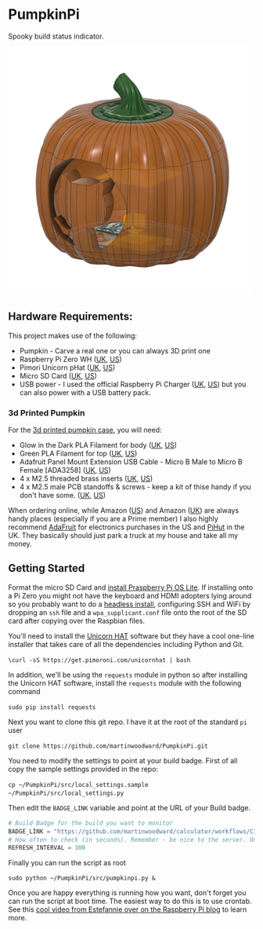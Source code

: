 # PumpkinPi
Spooky build status indicator.

<img src="images/pumpkinpi-render-top.png" alt="Pumpkin Pi" width="640" border="0" />

## Hardware Requirements:
This project makes use of the following:
 - Pumpkin - Carve a real one or you can always 3D print one
 - Raspberry Pi Zero WH  ([UK](https://amzn.to/33rmXEc), [US](https://amzn.to/3lcQLul))
 - Pimori Unicorn pHat  ([UK](https://amzn.to/3l8rPnR), [US](https://amzn.to/30wEWaG))
 - Micro SD Card  ([UK](https://amzn.to/2SoRagP), [US](https://amzn.to/2GeMWWT))
 - USB power - I used the official Raspberry Pi Charger ([UK](https://amzn.to/33qvreN), [US](https://amzn.to/36yKkh4)) but you can also power with a USB battery pack.

 ### 3d Printed Pumpkin
 For the [3d printed pumpkin case](stl/), you will need:
  - Glow in the Dark PLA Filament for body  ([UK](https://amzn.to/2SmQzwj), [US]())
  - Green PLA Filament for top  ([UK](https://amzn.to/2GeMlo7), [US](https://amzn.to/30vuAHX))
  - Adafruit Panel Mount Extension USB Cable - Micro B Male to Micro B Female [ADA3258] ([UK](https://amzn.to/3irYgf9), [US](https://amzn.to/34pR51V))
  - 4 x M2.5 threaded brass inserts ([UK](https://amzn.to/3ixudCK), [US](https://amzn.to/33rnYw0))
  - 4 x M2.5 male PCB standoffs & screws - keep a kit of thise handy if you don't have some. ([UK](https://amzn.to/3cYGkYE), [US](https://amzn.to/3l8VDk8))

When ordering online, while Amazon ([US](https://amzn.to/2CUGild)) and Amazon ([UK](https://amzn.to/2PbHDtz)) are always handy places (especially if you are a Prime member) I also highly recommend [AdaFruit](https://www.adafruit.com/) for electronics purchases in the US and [PiHut](https://thepihut.com/) in the UK. They basically should just park a truck at my house and take all my money.

## Getting Started

Format the micro SD Card and [install Praspberry Pi OS Lite](https://www.raspberrypi.org/downloads/raspberry-pi-os/). If installing onto a Pi Zero you might not have the keyboard and HDMI adopters lying around so you probably want to do a [headless install](https://www.raspberrypi.org/documentation/configuration/wireless/headless.md), configuring SSH and WiFi by dropping an `ssh` file and a `wpa_supplicant.conf` file onto the root of the SD card after copying over the Raspbian files.

You'll need to install the [Unicorn HAT](https://github.com/pimoroni/unicorn-hat) software but they have a cool one-line installer that takes care of all the dependencies including Python and Git.

``\curl -sS https://get.pimoroni.com/unicornhat | bash``

In addition, we'll be using the ``requests`` module in python so after installing the Unicorn HAT software, install the ``requests`` module with the following command

``sudo pip install requests``

Next you want to clone this git repo. I have it at the root of the standard ``pi`` user

``git clone https://github.com/martinwoodward/PumpkinPi.git``

You need to modify the settings to point at your build badge. First of all copy the sample settings provided in the repo:

``cp ~/PumpkinPi/src/local_settings.sample ~/PumpkinPi/src/local_settings.py``

Then edit the ``BADGE_LINK`` variable and point at the URL of your Build badge.

```python
# Build Badge for the build you want to monitor
BADGE_LINK = "https://github.com/martinwoodward/calculator/workflows/CI/badge.svg?branch=main"
# How often to check (in seconds). Remember - be nice to the server. Once every 5 minutes is plenty.
REFRESH_INTERVAL = 300
```

Finally you can run the script as root

```
sudo python ~/PumpkinPi/src/pumpkinpi.py &
```

Once you are happy everything is running how you want, don't forget you can run the script at boot time. The easiest way to do this is to use crontab. See this [cool video from Estefannie over on the Raspberry Pi blog](https://www.raspberrypi.org/blog/how-to-run-a-script-at-start-up-on-a-raspberry-pi-using-crontab/) to learn more. 



